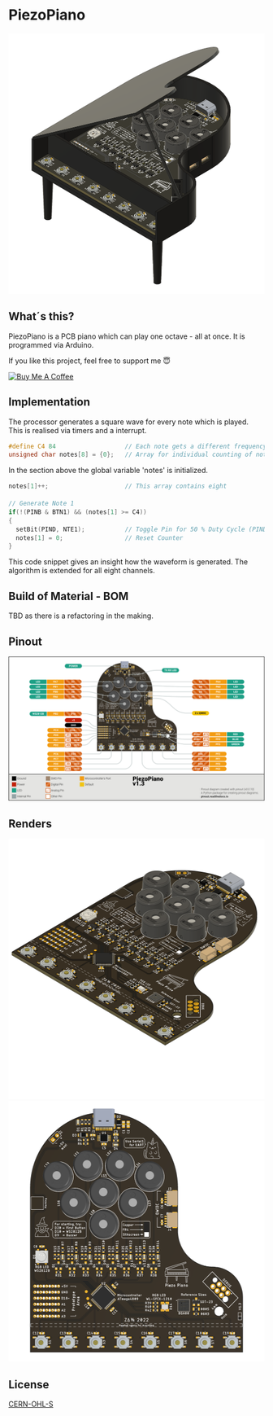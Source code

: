 # PiezoPiano

<p align="center">
  <img width="512" height="512" src="/hardware/renders/20211024_PiezoPiano_A_V1.2.png">
</p>

## What´s this?
PiezoPiano is a PCB piano which can play one octave - all at once. It is programmed via Arduino.

If you like this project, feel free to support me 😇

<a href="https://www.buymeacoffee.com/zaan" target="_blank"><img src="https://cdn.buymeacoffee.com/buttons/v2/default-yellow.png" alt="Buy Me A Coffee" style="height: 60px !important;width: 217px !important;" ></a>

## Implementation
The processor generates a square wave for every note which is played. This is realised via timers and a interrupt.

```c
#define C4 84                   // Each note gets a different frequency
unsigned char notes[8] = {0};   // Array for individual counting of notes
```
In the section above the global variable 'notes' is initialized.
```c
notes[1]++;                     // This array contains eight 

// Generate Note 1
if(!(PINB & BTN1) && (notes[1] >= C4))
{
  setBit(PIND, NTE1);           // Toggle Pin for 50 % Duty Cycle (PIND and NTE1 are just defines for a PORT and a PIN)
  notes[1] = 0;                 // Reset Counter
}
```
This code snippet gives an insight how the waveform is generated. The algorithm is extended for all eight channels.

## Build of Material - BOM
TBD as there is a refactoring in the making.

## Pinout
![PCB Pinout](/hardware/pinout/piezopiano_pinout.svg)

## Renders
<p align="center">
  <img width="512" height="512" src="/hardware/renders/piezopiano_v13_direct_side.png">
  <img width="512" height="512" src="/hardware/renders/piezopiano_v13_render.png">
</p>

## License
[CERN-OHL-S](https://ohwr.org/cern_ohl_s_v2.pdf)
